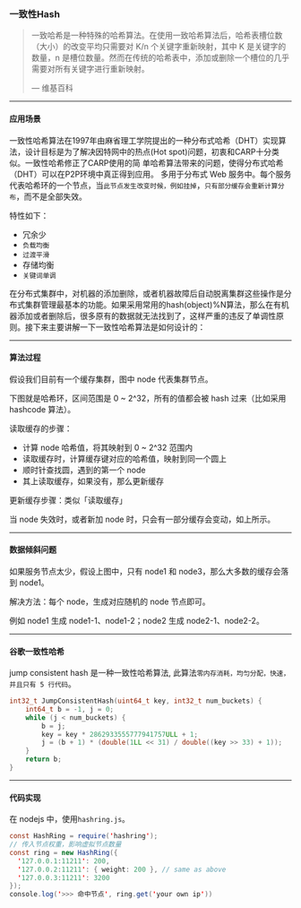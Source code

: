 ### 一致性Hash

> 一致哈希是一种特殊的哈希算法。在使用一致哈希算法后，哈希表槽位数（大小）的改变平均只需要对 K/n 个关键字重新映射，其中 K 是关键字的数量，n 是槽位数量。然而在传统的哈希表中，添加或删除一个槽位的几乎需要对所有关键字进行重新映射。
>
> — 维基百科

-----------



#### 应用场景

一致性哈希算法在1997年由麻省理工学院提出的一种分布式哈希（DHT）实现算法，设计目标是为了解决因特网中的热点(Hot spot)问题，初衷和CARP十分类似。一致性哈希修正了CARP使用的简 单哈希算法带来的问题，使得分布式哈希（DHT）可以在P2P环境中真正得到应用。 多用于分布式 Web 服务中。每个服务代表哈希环的一个节点，当`此节点发生改变时候，例如挂掉`，`只有部分缓存会重新计算分布`，而不是全部失效。

特性如下：

- 冗余少
- `负载均衡`
- `过渡平滑`
- 存储均衡
- `关键词单调`

在分布式集群中，对机器的添加删除，或者机器故障后自动脱离集群这些操作是分布式集群管理最基本的功能。如果采用常用的hash(object)%N算法，那么在有机器添加或者删除后，很多原有的数据就无法找到了，这样严重的违反了单调性原则。接下来主要讲解一下一致性哈希算法是如何设计的：

--------

#### 算法过程

假设我们目前有一个缓存集群，图中 node 代表集群节点。

下图就是哈希环，区间范围是 0 ~ 2^32，所有的值都会被 hash 过来（比如采用 hashcode 算法）。

读取缓存的步骤：

- 计算 node 哈希值，将其映射到 0 ~ 2^32 范围内
- 读取缓存时，计算缓存键对应的哈希值，映射到同一个圆上
- 顺时针查找圆，遇到的第一个 node
- 其上读取缓存，如果没有，那么更新缓存

更新缓存步骤：类似「读取缓存」

当 node 失效时，或者新加 node 时，只会有一部分缓存会变动，如上所示。

-----

#### 数据倾斜问题

如果服务节点太少，假设上图中，只有 node1 和 node3，那么大多数的缓存会落到 node1。

解决方法：每个 node，生成对应随机的 node 节点即可。

例如 node1 生成 node1-1、node1-2；node2 生成 node2-1、node2-2。

---------

#### 谷歌一致性哈希

jump consistent hash 是一种一致性哈希算法, 此算法`零内存消耗，均匀分配，快速，并且只有 5 行代码`。

```c++
int32_t JumpConsistentHash(uint64_t key, int32_t num_buckets) {
    int64_t b = -1, j = 0;
    while (j < num_buckets) {
        b = j;
        key = key * 2862933555777941757ULL + 1;
        j = (b + 1) * (double(1LL << 31) / double((key >> 33) + 1));
    }
    return b;
}
```

------

#### 代码实现

在 nodejs 中，使用`hashring.js`。

```java
const HashRing = require('hashring');
// 传入节点权重，影响虚拟节点数量
const ring = new HashRing({
  '127.0.0.1:11211': 200,
  '127.0.0.2:11211': { weight: 200 }, // same as above
  '127.0.0.3:11211': 3200
});
console.log('>>> 命中节点', ring.get('your own ip'))
```